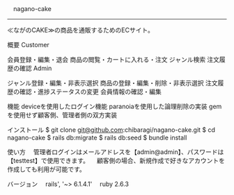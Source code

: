 
　nagano-cake
________________________________________________________________
≪ながのCAKE≫の商品を通販するためのECサイト。

概要
Customer

会員登録・編集・退会
商品の閲覧・カートに入れる・注文
ジャンル検索
注文履歴の確認
Admin

ジャンル登録・編集・非表示選択
商品の登録・編集・削除・非表示選択
注文履歴の確認・進捗ステータスの変更
会員情報の確認・編集

機能
deviceを使用したログイン機能
paranoiaを使用した論理削除の実装
gemを使用せず顧客側、管理者側の双方実装

インストール
$ git clone git@github.com:chibaragi/nagano-cake.git
$ cd nagano-cake
$ rails db:migrate
$ rails db:seed
$ bundle install

使い方
　管理者ログインはメールアドレスを【admin@admin】、パスワードは【testtest】で使用できます。 　顧客側の場合、新規作成で好きなアカウントを作成しても利用が可能です。

バージョン
　rails', '~> 6.1.4.1' 　ruby 2.6.3


